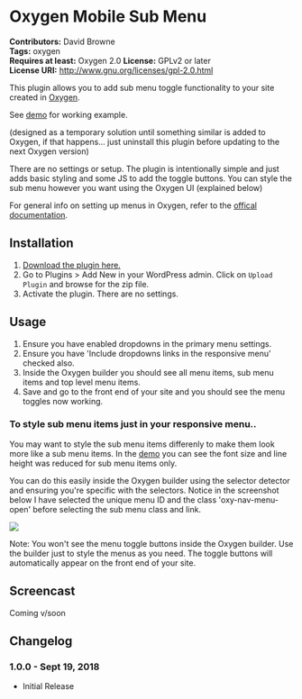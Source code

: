 # Oxygen Mobile Sub Menu #
**Contributors:** David Browne  
**Tags:** oxygen  
**Requires at least:** Oxygen 2.0
**License:** GPLv2 or later  
**License URI:** http://www.gnu.org/licenses/gpl-2.0.html

This plugin allows you to add sub menu toggle functionality to your site created in [Oxygen](http://oxygenbuilder.com/).

See [demo](https://demo.wplit.com/oxygen-mobile-menu/) for working example.

(designed as a temporary solution until something similar is added to Oxygen, if that happens... just uninstall this plugin before updating to the next Oxygen version)

There are no settings or setup. The plugin is intentionally simple and just adds basic styling and some JS to add the toggle buttons. You can style the sub menu however you want using the Oxygen UI (explained below)

For general info on setting up menus in Oxygen, refer to the [offical documentation](https://oxygenbuilder.com/documentation/builder-elements/menu/).
 

## Installation ##

1. [Download the plugin here.](https://github.com/wplit/Oxygen-Mobile-Sub-Menu/archive/master.zip)
2. Go to Plugins > Add New in your WordPress admin. Click on `Upload Plugin` and browse for the zip file.
3. Activate the plugin. There are no settings.

## Usage ##

1. Ensure you have enabled dropdowns in the primary menu settings.
2. Ensure you have 'Include dropdowns links in the responsive menu' checked also.
3. Inside the Oxygen builder you should see all menu items, sub menu items and top level menu items.
4. Save and go to the front end of your site and you should see the menu toggles now working.

### To style sub menu items just in your responsive menu..

You may want to style the sub menu items differenly to make them look more like a sub menu items. In the [demo](https://demo.wplit.com/oxygen-mobile-menu/) you can see the font size and line height was reduced for sub menu items only. 

You can do this easily inside the Oxygen builder using the selector detector and ensuring you're specific with the selectors. Notice in the screenshot below I have selected the unique menu ID and the class 'oxy-nav-menu-open' before selecting the sub menu class and link.

<img src="https://user-images.githubusercontent.com/43051571/45732439-a69b3e00-bc1f-11e8-9365-0271712f6fe8.jpg">

Note: You won't see the menu toggle buttons inside the Oxygen builder. Use the builder just to style the menus as you need. The toggle buttons will automatically appear on the front end of your site.

## Screencast ##

Coming v/soon

## Changelog ##

### 1.0.0 - Sept 19, 2018 ###
* Initial Release
